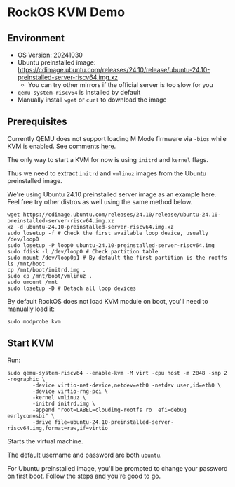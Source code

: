 # RockOS KVM Demo

## Environment

- OS Version: 20241030
- Ubuntu preinstalled image: https://cdimage.ubuntu.com/releases/24.10/release/ubuntu-24.10-preinstalled-server-riscv64.img.xz
    - You can try other mirrors if the official server is too slow for you
- `qemu-system-riscv64` is installed by default
- Manually install `wget` or `curl` to download the image

## Prerequisites

Currently QEMU does not support loading M Mode firmware via `-bios` while KVM is enabled. See comments [here](https://github.com/qemu/qemu/blob/fdf250e5a37830615e324017cb3a503e84b3712c/hw/riscv/virt.c#L1354).

The only way to start a KVM for now is using `initrd` and `kernel` flags.

Thus we need to extract `initrd` and `vmlinuz` images from the Ubuntu preinstalled image.

We're using Ubuntu 24.10 preinstalled server image as an example here. Feel free try other distros as well using the same method below.

```shell
wget https://cdimage.ubuntu.com/releases/24.10/release/ubuntu-24.10-preinstalled-server-riscv64.img.xz
xz -d ubuntu-24.10-preinstalled-server-riscv64.img.xz
sudo losetup -f # Check the first available loop device, usually /dev/loop0
sudo losetup -P loop0 ubuntu-24.10-preinstalled-server-riscv64.img
sudo fdisk -l /dev/loop0 # Check partition table
sudo mount /dev/loop0p1 # By default the first partition is the rootfs
ls /mnt/boot
cp /mnt/boot/initrd.img .
sudo cp /mnt/boot/vmlinuz .
sudo umount /mnt
sudo losetup -D # Detach all loop devices
```

By default RockOS does not load KVM module on boot, you'll need to manually load it:

```shell
sudo modprobe kvm
```

## Start KVM

Run:

```shell
sudo qemu-system-riscv64 --enable-kvm -M virt -cpu host -m 2048 -smp 2 -nographic \
        -device virtio-net-device,netdev=eth0 -netdev user,id=eth0 \
        -device virtio-rng-pci \
        -kernel vmlinuz \
        -initrd initrd.img \
        -append "root=LABEL=cloudimg-rootfs ro  efi=debug earlycon=sbi" \
        -drive file=ubuntu-24.10-preinstalled-server-riscv64.img,format=raw,if=virtio
```

Starts the virtual machine.

The default username and password are both `ubuntu`.

For Ubuntu preinstalled image, you'll be prompted to change your password on first boot. Follow the steps and you're good to go.